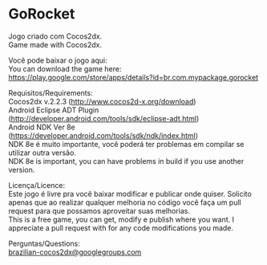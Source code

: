 GoRocket
========

Jogo criado com Cocos2dx.  
Game made with Cocos2dx.  

Você pode baixar o jogo aqui:  
You can download the game here:  
https://play.google.com/store/apps/details?id=br.com.mypackage.gorocket

Requisitos/Requirements:  
Cocos2dx v.2.2.3 (http://www.cocos2d-x.org/download)  
Android Eclipse ADT Plugin (http://developer.android.com/tools/sdk/eclipse-adt.html)  
Android NDK Ver 8e (https://developer.android.com/tools/sdk/ndk/index.html)  
NDK 8e é muito importante, você poderá ter problemas em compilar se utilizar outra versão.  
NDK 8e is important, you can have problems in build if you use another version.  


Licença/Licence:   
Este jogo é livre pra você baixar modificar e publicar onde quiser. Solicito apenas que ao realizar qualquer melhoria no código você faça um pull request para que possamos aproveitar suas melhorias.   
This is a free game, you can get, modify e publish where you want. I appreciate a pull request with for any code modifications you made.   

Perguntas/Questions:  
brazilian-cocos2dx@googlegroups.com


